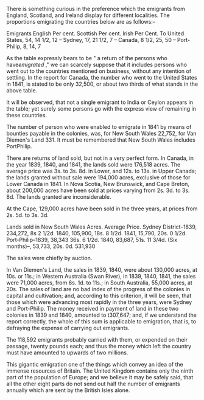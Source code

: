There is something curious in the preference which the emigrants from England, Scotland, and Ireland display for different localities. The proportions emigrating the countries below are as follows:–Emigrants English Per cent. Scottish Per cent. Irish Per Cent. To United States, 54, 14 1/2, 12 – Sydney, 17, 21 1/2, 7 – Canada, 8 1/2, 25, 50 – Port-Philip, 8, 14, 7As the table expressly bears to be " a return of the persons who have*emigrated* ," we can scarcely suppose that it includes persons who went out to the countries mentioned on business, without any intention of settling. In the report for Canada, the number who went to the United States in 1841, is stated to be only 32,500, or about two thirds of what stands in the above table.It will be observed, that not a single emigrant to India or Ceylon appears in the table; yet surely some persons go with the express view of remaining in these countries.The number of person who were enabled to emigrate in 1841 by means of bounties payable in the colonies, was, for New South Wales 22,752, for Van Diemen's Land 331. It must be remembered that New South Wales includes PortPhilip.There are returns of land sold, but not in a very perfect form. In Canada, in the year 1839, 1840, and 1841, the lands sold were 176,518 acres. The average price was 3s. to 3s. 8d. in Lower, and 12s. to 13s. in Upper Canada; the lands granted without sale were 194,000 acres, exclusive of those for Lower Canada in 1841. In Nova Scotia, New Brunswick, and Cape Breton, about 200,000 acres have been sold at prices varying from 2s. 3d. to 3s. 8d. The lands granted are inconsiderable.At the Cape, 129,000 acres have been sold in the three years, at prices from 2s. 5d. to 3s. 3d.Lands sold in New South Wales Acres. Average Price. Sydney District–1839, 234,272, 8s 2 1/2d. 1840, 105,900, 18s. 8 1/2d. 1841, 15,790, 20s. 0 1/2d. Port-Philip–1839, 38,343 36s. 6 1/2d. 1840, 83,687, 51s. 11 3/4d. (Six months)–, 53,733, 20s. 0d. 531,930The sales were chiefly by auction.In Van Diemen's Land, the sales in 1839, 1840, were about 130,000 acres, at 10s. or 11s.; in Western Australia (Swan River), in 1839, 1840, 1841, the sales were 71,000 acres, from 6s. 1d. to 11s.; in South Australia, 55,000 acres, at 20s. The sales of land are no bad index of the progress of the colonies in capital and cultivation; and, according to this criterion, it will be seen, that those which were advancing most rapidly in the three years, were Sydney and Port-Philip. The money received in payment of land in these two colonies in 1839 and 1840, amounted to t307,647; and, if we understand the report correctly, the whole of this sum is applicable to emigration, that is, to defraying the expense of carrying out emigrants.The 118,592 emigrants probably carried with them, or expended on their passage, twenty pounds each; and thus the money which left the country must have amounted to upwards of two millions.This gigantic emigration one of the things which convey an idea of the immense resources of Britain. The United Kingdom contains only the ninth part of the population of Europe; and we believe it may be safely said, that all the other eight parts do not send out half the number of emigrants annually which are sent by the British Isles alone.